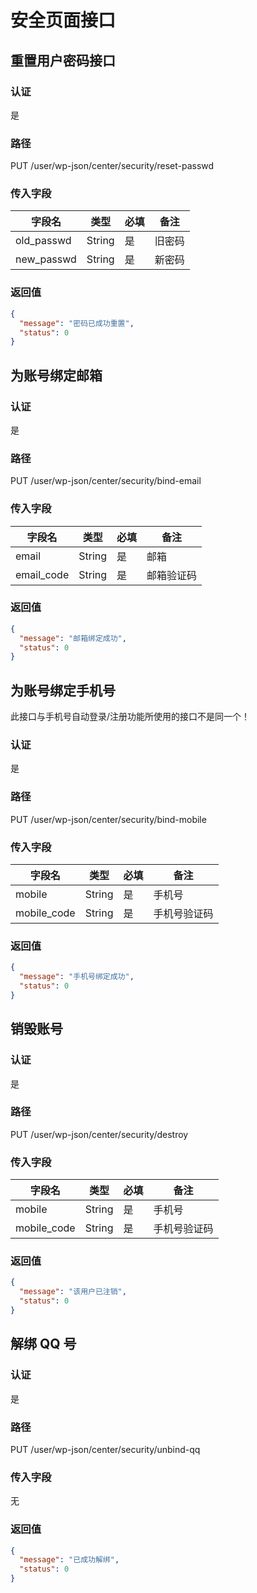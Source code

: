 # 安全页面接口

## 重置用户密码接口

### 认证

是

### 路径

PUT /user/wp-json/center/security/reset-passwd

### 传入字段

| 字段名        | 类型     | 必填  | 备注  |
|------------|--------|-----|-----|
| old_passwd | String | 是   | 旧密码 |
| new_passwd | String | 是   | 新密码 |

### 返回值

```json
{
  "message": "密码已成功重置",
  "status": 0
}
```

## 为账号绑定邮箱

### 认证

是

### 路径

PUT /user/wp-json/center/security/bind-email

### 传入字段

| 字段名        | 类型     | 必填  | 备注    |
|------------|--------|-----|-------|
| email      | String | 是   | 邮箱    |
| email_code | String | 是   | 邮箱验证码 |

### 返回值

```json
{
  "message": "邮箱绑定成功",
  "status": 0
}
```

## 为账号绑定手机号

此接口与手机号自动登录/注册功能所使用的接口不是同一个！

### 认证

是

### 路径

PUT /user/wp-json/center/security/bind-mobile

### 传入字段

| 字段名         | 类型     | 必填  | 备注     |
|-------------|--------|-----|--------|
| mobile      | String | 是   | 手机号    |
| mobile_code | String | 是   | 手机号验证码 |

### 返回值

```json
{
  "message": "手机号绑定成功",
  "status": 0
}
```

## 销毁账号

### 认证

是

### 路径

PUT /user/wp-json/center/security/destroy

### 传入字段

| 字段名         | 类型     | 必填  | 备注     |
|-------------|--------|-----|--------|
| mobile      | String | 是   | 手机号    |
| mobile_code | String | 是   | 手机号验证码 |

### 返回值

```json
{
  "message": "该用户已注销",
  "status": 0
}
```

## 解绑 QQ 号

### 认证

是

### 路径

PUT /user/wp-json/center/security/unbind-qq

### 传入字段

无

### 返回值

```json
{
  "message": "已成功解绑",
  "status": 0
}
```
